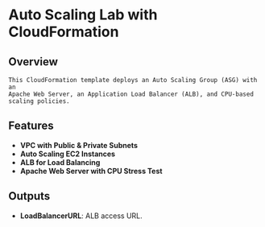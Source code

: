 # Auto Scaling Lab with CloudFormation

## Overview
    This CloudFormation template deploys an Auto Scaling Group (ASG) with an 
    Apache Web Server, an Application Load Balancer (ALB), and CPU-based scaling policies.

## Features
- **VPC with Public & Private Subnets**
- **Auto Scaling EC2 Instances**
- **ALB for Load Balancing**
- **Apache Web Server with CPU Stress Test**

## Outputs
- **LoadBalancerURL**: ALB access URL.
